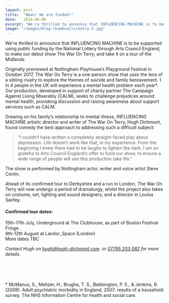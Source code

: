 ```yaml
---
layout: post
title:  "News! We are funded!"
date:   2018-06-06
excerpt: "We're thrilled to announce that INFLUENCING MACHINE is to be supported using public funding by the National Lottery through Arts Council England"
image: "/images/blog-thumbnails/entry-3.jpg"
---
```


We're thrilled to announce that INFLUENCING MACHINE is to be supported using public funding by the National Lottery through Arts Council England, to make our debut show The War On Terry, and take it on a tour of the Midlands.

Originally previewed at Nottingham Playhouse’s Playground Festival in October 2017, The War On Terry is a one-person show that uses the lens of a sibling rivalry to explore the themes of suicide and family bereavement. 1 in 4 people in the UK will experience a mental health problem each year*. Our production, developed in support of charity partner The Campaign Against Living Miserably (CALM), seeks to challenge prejudices around mental health, provoking discussion and raising awareness about support services such as CALM.

Drawing on his family’s relationship to mental illness, INFLUENCING MACHINE artistic director and writer of The War On Terry, Hugh Dichmont, found comedy the best approach to addressing such a difficult subject: 
>“I couldn’t have written a completely straight-faced play about depression. Life doesn’t work like that, in my experience. From the beginning I knew there had to be laughs to lighten the dark. I am so grateful to Arts Council England’s offer to fund our show, to ensure a wide range of people will see this production take life.”

The show is performed by Nottingham actor, writer and voice artist Steve Conlin. 

Ahead of its confirmed tour to Derbyshire and a run in London, The War On Terry will now undergo a period of dramaturgy, whilst the project also takes on costume, set, lighting and sound designers, and a director in Louisa Sanfey.

#### Confirmed tour dates:
15th-17th July, Underground at The Clubhouse, as part of Buxton Festival Fringe.  
8th-12th August at Landor_Space (London)  
More dates TBC  

*Contact Hugh on [hugh@hugh-dichmont.com](mailto:hugh@hugh-dichmont.com)  or  [07795 203 082](tel:+4407795203082) for more details.*

<br />
<br />
<br />


&#42; McManus, S., Meltzer, H., Brugha, T. S., Bebbington, P. E., & Jenkins, R. (2009). Adult psychiatric morbidity in England, 2007: results of a household survey. The NHS Information Centre for health and social care.
